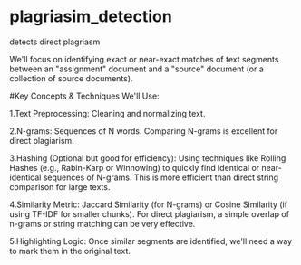 # plagriasim_detection
detects direct plagriasm

We'll focus on identifying exact or near-exact matches of text segments between an "assignment" document and a "source" document (or a collection of source documents).

#Key Concepts & Techniques We'll Use:

1.Text Preprocessing: Cleaning and normalizing text.

2.N-grams: Sequences of N words. Comparing N-grams is excellent for direct plagiarism.

3.Hashing (Optional but good for efficiency): Using techniques like Rolling Hashes (e.g., Rabin-Karp or Winnowing) to quickly find identical or near-identical sequences of N-grams. This is more efficient than direct string comparison for large texts.

4.Similarity Metric: Jaccard Similarity (for N-grams) or Cosine Similarity (if using TF-IDF for smaller chunks). For direct plagiarism, a simple overlap of n-grams or string matching can be very effective.

5.Highlighting Logic: Once similar segments are identified, we'll need a way to mark them in the original text.
